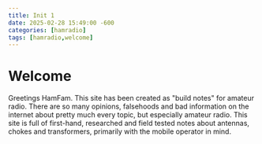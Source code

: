 ```yaml
---
title: Init 1
date: 2025-02-28 15:49:00 -600
categories: [hamradio]
tags: [hamradio,welcome]
---
```


# Welcome

Greetings HamFam. This site has been created as "build notes" for amateur radio. There are so many opinions, falsehoods and bad information on the internet about pretty much every topic, but especially amateur radio. This site is full of first-hand, researched and field tested notes about antennas, chokes and transformers, primarily with the mobile operator in mind.

